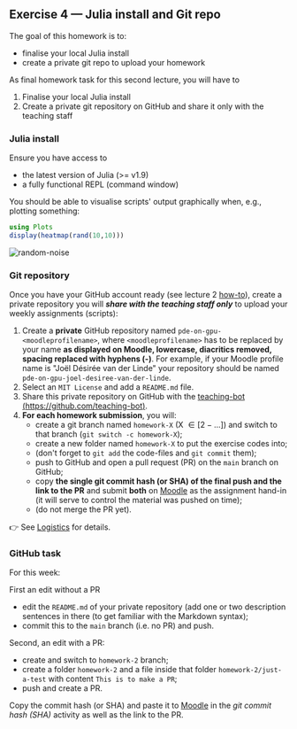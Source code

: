 <!--This file was generated, do not modify it.-->
## Exercise 4 — **Julia install and Git repo**

The goal of this homework is to:
- finalise your local Julia install
- create a private git repo to upload your homework

As final homework task for this second lecture, you will have to
1. Finalise your local Julia install
2. Create a private git repository on GitHub and share it only with the teaching staff

### Julia install
Ensure you have access to
- the latest version of Julia (>= v1.9)
- a fully functional REPL (command window)

You should be able to visualise scripts' output graphically when, e.g., plotting something:

```julia
using Plots
display(heatmap(rand(10,10)))
```

![random-noise](../assets/literate_figures/l2_random-noise.png)

### Git repository
Once you have your GitHub account ready (see lecture 2 [how-to](/lecture2/#a_brief_git_demo_session)), create a private repository you will _**share with the teaching staff only**_ to upload your weekly assignments (scripts):
1. Create a **private** GitHub repository named `pde-on-gpu-<moodleprofilename>`, where `<moodleprofilename>` has to be replaced by your name **as displayed on Moodle, lowercase, diacritics removed, spacing replaced with hyphens (-)**. For example, if your Moodle profile name is "Joël Désirée van der Linde" your repository should be named `pde-on-gpu-joel-desiree-van-der-linde`.
2. Select an `MIT License` and add a `README.md` file.
3. Share this private repository on GitHub with the [teaching-bot (https://github.com/teaching-bot)](https://github.com/teaching-bot).
4. **For each homework submission**, you will:
    - create a git branch named `homework-X` (X $\in [2-...]$) and switch to that branch (`git switch -c homework-X`);
    - create a new folder named `homework-X` to put the exercise codes into;
    - (don't forget to `git add` the code-files and `git commit` them);
    - push to GitHub and open a pull request (PR) on the `main` branch on GitHub;
    - copy **the single git commit hash (or SHA) of the final push and the link to the PR** and submit **both** on [Moodle](https://moodle-app2.let.ethz.ch/course/view.php?id=20175) as the assignment hand-in (it will serve to control the material was pushed on time);
    - (do not merge the PR yet).

👉 See [Logistics](/logistics/#submission) for details.

### GitHub task
For this week:

First an edit without a PR
- edit the `README.md` of your private repository (add one or two description sentences in there (to get familiar with the Markdown syntax);
- commit this to the `main` branch (i.e. no PR) and push.

Second, an edit with a PR:
- create and switch to `homework-2` branch;
- create a folder `homework-2` and a file inside that folder `homework-2/just-a-test` with content `This is to make a PR`;
- push and create a PR.

Copy the commit hash (or SHA) and paste it to [Moodle](https://moodle-app2.let.ethz.ch/course/view.php?id=20175) in the _git commit hash (SHA)_ activity as well as the link to the PR.

